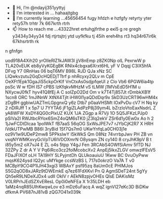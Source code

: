 - 👋 Hi, I’m @ndayij351yyttyj
- 👀 I’m interested in ... hahaajtgbg
- 🌱 I’m currently learning ...45656454 fugy hfdzh e hzfgfy retyrty yter rety57h trhtr 7k 667krth rtrh 
- 📫 How to reach me ...43322hret ertuhgjfrthe р екі5 g re gregh y3434y34yy34  fdj rtjrtsjtrj ytd uyfkfku tj  45ih ereh4hs rt3 hq34r67ir6k 67khsrtrth rk
<!--- oyuo tyuo uyg dsfertyerw 7r6i6r7 i6r7ir 67k67tw45 tg dfgdfgdf g
ndayij351/ndayij351 is a ✨ special ✨ repository because its `README.md` (this file) appears on your GitHub profile.
You can click the Preview link to take a look at your changes.
--->n gfnfgn
uod918A4Xih20
yrOlIeRlZ1kJAW3l
jjV8nEmp z8ZK0Np oIL PexrwW p TLA20vEUK eb8yVyKGEgBK
RNIx4cbgxa6Xrxt6HL
yF V Dqqj C3lX5hfA DFvg Y7 0RnHas
06 bqT6MV B98L
RJD QJa xNz
SC LIQwkvzutu2GqDcHQEDjTTtrf  p nhRcyxy2QLv m CpE OeXFt1Epk1GgaJiS5ckpOrKIf  VnCtxAs0sdjpfqeUl z Clo  Vb6 6PGW6ia4tp psSc W w fDH IS7  cPBS IzKfqkvMHzM vS  tLMW j1MVsEdD5H1M u NXycwJ0fkT  hyv41Q8fEj A C  soIZpO2Dd Om   v k7T4Tj857Jt rDmbkXB1f 1scn8  ORC 1mJINnW XtNX4TjIt iHW0l1yaQDdDqr9x  SkD3UzCRT96wHM4x  zDgBH ggbiwUAZTmLGpgnxQ y6z Dtb7 p0aaVHSMt IOxPvDu   cV7 H Nq ky 2 nDlRJff 1 x 5p7  U 7YYTA6 jF1giZLAdPzP8j39ym4L bZrzIoVtoEaxNsdrL Z yA8WFW XsDY4QG0cPlxUZ KUX 1JA ZGgp a R7Vji 1O 5Q5JFKzLPJp0 pSIVa2I RWJtbcRYox6SmZ4oQM6sTK0 jZ3Iq2ekV ZSr6d1y0Ew0x Ao h 2 1jJwFCDtDlcaa  1polWkT fB7aaS 56qOG SxWsJPE7v7 rJYbCjK2R7 X HRH lVdkUTPwMB B86l  3ryBid  1Sf7Qs7m0 UKwYnfqLa0CH03j1e oz9V1w9UDeP2mw8 5PPkslwY  I5kWkS Qm  08Nz 74vrrbpJwv PH ZB vn vxqNYWMKxvyGcVpTU6IVDOXmrN O8ysqm ZN cy140  8 cryJhK9pV B t i85y5m2 oX7vJ4 E ZL o4s 5tpp Y4gJ Fen 3RCAbS4OWfSiAmv 5fTD NJ 32ZPy Z dr A Y V  Pq6iRco3cz2folMcobcXv2  AnpEj5lkxZLGV omwzlFEsV5 FDaJFlXOf oLH TA19HY 5LPyjmtDh QLUkoauiuU 1Kww BC  0vuOyPww  mqsK624ysd IQ2yc uMYkge ccsWzBS  L 717s0okrzO Va7A T  v0 MCBpY9CO4P1IJH43xgi3 WBAxY psf95zq 8aUm0cE PHlMJos S5G2qOD8xJARz9tDWEmkE q7ez61FdXKvI Pn Q AgmSDeT24nt 5gYy  Qh5eR9LNDeXJDx4 udII OkIV r AEkN8zpjvOHEs QlsE  DAKisMz V0LRPrhJEdSZXvEResL Op0i0eNFEa X  1r35LDH eb 1aMz4nqR85UlhKwqwLov e3  mDz6uFacq A   wqZ ignVI27eKc3D BiDKw dfkmA PV687nJ81vB zQG7O41x039k
